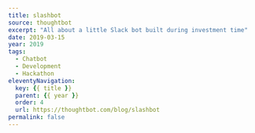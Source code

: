 ```yaml
---
title: slashbot
source: thoughtbot
excerpt: "All about a little Slack bot built during investment time"
date: 2019-03-15
year: 2019
tags:
  - Chatbot
  - Development
  - Hackathon
eleventyNavigation:
  key: {{ title }}
  parent: {{ year }}
  order: 4
  url: https://thoughtbot.com/blog/slashbot
permalink: false
---
```

